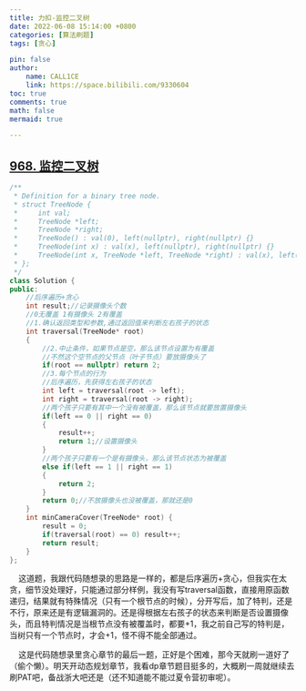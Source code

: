 ```yaml
---
title: 力扣-监控二叉树
date: 2022-06-08 15:14:00 +0800
categories: [算法刷题]
tags: [贪心]

pin: false
author: 
    name: CALL1CE
    link: https://space.bilibili.com/9330604
toc: true
comments: true
math: false
mermaid: true

---
```


## [968. 监控二叉树](https://leetcode.cn/problems/binary-tree-cameras/)

```cpp
/**
 * Definition for a binary tree node.
 * struct TreeNode {
 *     int val;
 *     TreeNode *left;
 *     TreeNode *right;
 *     TreeNode() : val(0), left(nullptr), right(nullptr) {}
 *     TreeNode(int x) : val(x), left(nullptr), right(nullptr) {}
 *     TreeNode(int x, TreeNode *left, TreeNode *right) : val(x), left(left), right(right) {}
 * };
 */
class Solution {
public:
    //后序遍历+贪心
    int result;//记录摄像头个数
    //0无覆盖 1有摄像头 2有覆盖
    //1.确认返回类型和参数,通过返回值来判断左右孩子的状态
    int traversal(TreeNode* root)
    {
        //2.中止条件，如果节点是空，那么该节点设置为有覆盖
        //不然这个空节点的父节点（叶子节点）要放摄像头了
        if(root == nullptr) return 2;
        //3.每个节点的行为
        //后序遍历，先获得左右孩子的状态
        int left = traversal(root -> left);
        int right = traversal(root -> right);
        //两个孩子只要有其中一个没有被覆盖，那么该节点就要放置摄像头
        if(left == 0 || right == 0)
        {
            result++;
            return 1;//设置摄像头
        }
        //两个孩子只要有一个是有摄像头，那么该节点状态为被覆盖
        else if(left == 1 || right == 1)
        {
            return 2;
        }
        return 0;//不放摄像头也没被覆盖，那就还是0
    }
    int minCameraCover(TreeNode* root) {
        result = 0;
        if(traversal(root) == 0) result++;
        return result;
    }
};
```

    这道题，我跟代码随想录的思路是一样的，都是后序遍历+贪心，但我实在太贪，细节没处理好，只能通过部分样例，我没有写traversal函数，直接用原函数递归，结果就有特殊情况（只有一个根节点的时候），分开写后，加了特判，还是不行，原来还是有逻辑漏洞的。还是得根据左右孩子的状态来判断是否设置摄像头，而且特判情况是当根节点没有被覆盖时，都要+1，我之前自己写的特判是，当树只有一个节点时，才会+1，怪不得不能全部通过。

    这是代码随想录里贪心章节的最后一题，正好是个困难，那今天就刷一道好了（偷个懒）。明天开动态规划章节，我看dp章节题目挺多的，大概刷一周就继续去刷PAT吧，备战浙大吧还是（还不知道能不能过夏令营初审呢）。

